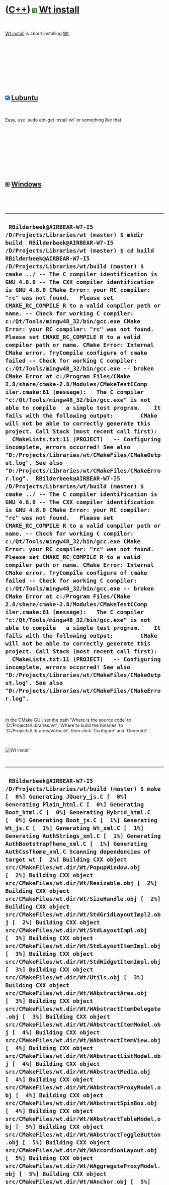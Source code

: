 



 

 

 

 

 

([C++](Cpp.htm)) ![Wt](PicWt.png) [Wt install](CppWtInstall.htm)
================================================================

 

[Wt install](CppWtInstall.htm) is about installing [Wt](CppWt.htm).

 

 

 

 

 

![Lubuntu](PicLubuntu.png) [Lubuntu](CppLubuntu.htm)
----------------------------------------------------

 

Easy, use 'sudo apt-get install wt' or something like that.

 

 

 

 

 

![Windows](PicWindows.png) [Windows](CppWindows.htm)
----------------------------------------------------

 

 

  ----------------------------------------------------------------------------------------------------------------------------------------------------------------------------------------------------------------------------------------------------------------------------------------------------------------------------------------------------------------------------------------------------------------------------------------------------------------------------------------------------------------------------------------------------------------------------------------------------------------------------------------------------------------------------------------------------------------------------------------------------------------------------------------------------------------------------------------------------------------------------------------------------------------------------------------------------------------------------------------------------------------------------------------------------------------------------------------------------------------------------------------------------------------------------------------------------------------------------------------------------------------------------------------------------------------------------------------------------------------------------------------------------------------------------------------------------------------------------------------------------------------------------------------------------------------------------------------------------------------------------------------------------------------------------------------------------------------------------------------------------------------------------------------------------------------------------------------------------------------------------------------------------------------------------------------------------------------------------------------------------------------------------------------------------------------------------------------------------------------------------------------------------------------------------------------------------------------------------------------------------------------------------------------------------------------------------------------------------------------------------------------------------------------------------------------------------------------------------------------------------------------------------------------------------------------------------------------------------------
  ` RBilderbeek@AIRBEAR-W7-I5 /D/Projects/Libraries/wt (master) $ mkdir build  RBilderbeek@AIRBEAR-W7-I5 /D/Projects/Libraries/wt (master) $ cd build  RBilderbeek@AIRBEAR-W7-I5 /D/Projects/Libraries/wt/build (master) $ cmake ../ -- The C compiler identification is GNU 4.8.0 -- The CXX compiler identification is GNU 4.8.0 CMake Error: your RC compiler: "rc" was not found.   Please set CMAKE_RC_COMPILE R to a valid compiler path or name. -- Check for working C compiler: c:/Qt/Tools/mingw48_32/bin/gcc.exe CMake Error: your RC compiler: "rc" was not found.   Please set CMAKE_RC_COMPILE R to a valid compiler path or name. CMake Error: Internal CMake error, TryCompile configure of cmake failed -- Check for working C compiler: c:/Qt/Tools/mingw48_32/bin/gcc.exe -- broken CMake Error at c:/Program Files/CMake 2.8/share/cmake-2.8/Modules/CMakeTestCComp iler.cmake:61 (message):   The C compiler "c:/Qt/Tools/mingw48_32/bin/gcc.exe" is not able to compile   a simple test program.    It fails with the following output:        CMake will not be able to correctly generate this project. Call Stack (most recent call first):   CMakeLists.txt:11 (PROJECT)   -- Configuring incomplete, errors occurred! See also "D:/Projects/Libraries/wt/CMakeFiles/CMakeOutput.log". See also "D:/Projects/Libraries/wt/CMakeFiles/CMakeError.log".  RBilderbeek@AIRBEAR-W7-I5 /D/Projects/Libraries/wt/build (master) $ cmake ../ -- The C compiler identification is GNU 4.8.0 -- The CXX compiler identification is GNU 4.8.0 CMake Error: your RC compiler: "rc" was not found.   Please set CMAKE_RC_COMPILE R to a valid compiler path or name. -- Check for working C compiler: c:/Qt/Tools/mingw48_32/bin/gcc.exe CMake Error: your RC compiler: "rc" was not found.   Please set CMAKE_RC_COMPILE R to a valid compiler path or name. CMake Error: Internal CMake error, TryCompile configure of cmake failed -- Check for working C compiler: c:/Qt/Tools/mingw48_32/bin/gcc.exe -- broken CMake Error at c:/Program Files/CMake 2.8/share/cmake-2.8/Modules/CMakeTestCComp iler.cmake:61 (message):   The C compiler "c:/Qt/Tools/mingw48_32/bin/gcc.exe" is not able to compile   a simple test program.    It fails with the following output:        CMake will not be able to correctly generate this project. Call Stack (most recent call first):   CMakeLists.txt:11 (PROJECT)   -- Configuring incomplete, errors occurred! See also "D:/Projects/Libraries/wt/CMakeFiles/CMakeOutput.log". See also "D:/Projects/Libraries/wt/CMakeFiles/CMakeError.log".`
  ----------------------------------------------------------------------------------------------------------------------------------------------------------------------------------------------------------------------------------------------------------------------------------------------------------------------------------------------------------------------------------------------------------------------------------------------------------------------------------------------------------------------------------------------------------------------------------------------------------------------------------------------------------------------------------------------------------------------------------------------------------------------------------------------------------------------------------------------------------------------------------------------------------------------------------------------------------------------------------------------------------------------------------------------------------------------------------------------------------------------------------------------------------------------------------------------------------------------------------------------------------------------------------------------------------------------------------------------------------------------------------------------------------------------------------------------------------------------------------------------------------------------------------------------------------------------------------------------------------------------------------------------------------------------------------------------------------------------------------------------------------------------------------------------------------------------------------------------------------------------------------------------------------------------------------------------------------------------------------------------------------------------------------------------------------------------------------------------------------------------------------------------------------------------------------------------------------------------------------------------------------------------------------------------------------------------------------------------------------------------------------------------------------------------------------------------------------------------------------------------------------------------------------------------------------------------------------------------------------

 

In the CMake GUI, set the path 'Where is the source code' to
'D:/Projects/Libraries/wt', 'Where to build the binaries' to
'D:/Projects/Libraries/wt/build', then click 'Configure' and 'Generate'.

 

![Wt install](PicWtInstall.png)

 

  ---------------------------------------------------------------------------------------------------------------------------------------------------------------------------------------------------------------------------------------------------------------------------------------------------------------------------------------------------------------------------------------------------------------------------------------------------------------------------------------------------------------------------------------------------------------------------------------------------------------------------------------------------------------------------------------------------------------------------------------------------------------------------------------------------------------------------------------------------------------------------------------------------------------------------------------------------------------------------------------------------------------------------------------------------------------------------------------------------------------------------------------------------------------------------------------------------------------------------------------------------------------------------------------------------------------------------------------------------------------------------------------------------------------------------------------------------------------------------------------------------------------------------------------------------------------------------------------------------------------------------------------------------------------------------------------------------------------------------------------------------------------------------------------------------------------------------------------------------------------------------------------------------------------------------------------------------------------------------------------------------------------------------------------------------------------------------------------------------------------------------------------------------------------------------------------------------------------------------------------------------------------------------------------------------------------------------------------------------------------------------------------------------------------------------------------------------------------------------------------------------------------------------------------------------------------------------------------------------------------------------------------------------------------------------------------------------------------------------------------------------------------------------------------------------------------------------------------------------------------------------------------------------------------------------------------------------------------------------------------------------------------------------------------------------------------------------------------------------------------------------------------------------------------------------------------------------------------------------------------------------------------------------------------------------------------------------------------------------------------------------------------------------------------------------------------------------------------------------------------------------------------------------------------------------------------------------------------------------------------------------------------------------------------------------------------------------------------------------------------------------------------------------------------------------------------------------------------------------------------------------------------------------------------------------------------------------------------------------------------------------------------------------------------------------------------------------------------------------------------------------------------------------------------------------------------------------------------------------------------------------------------------------------------------------------------------------------------------------------------------------------------------------------------------------------------------------------------------------------------------------------------------------------------------------------------------------------------------------------------------------------------------------------------------------------------------------------------------------------------------------------------------------------------------------------------------------------------------------------------------------------------------------------------------------------------------------------------------------------------------------------------------------------------------------------------------------------------------------------------------------------------------------------------------------------------------------------------------------------------------------------------------------------------------------------------------------------------------------------------------------------------------------------------------------------------------------------------------------------------------------------------------------------------------------------------------------------------------------------------------------------------------------------------------------------------------------------------------------------------------------------------------------------------------------------------------------------------------------------------------------------------------------------------------------------------------------------------------------------------------------------------------------------------------------------------------------------------------------------------------------------------------------
  ` RBilderbeek@AIRBEAR-W7-I5 /D/Projects/Libraries/wt/build (master) $ make [  0%] Generating JQuery_js.C [  0%] Generating Plain_html.C [  0%] Generating Boot_html.C [  0%] Generating Hybrid_html.C [  0%] Generating Boot_js.C [  1%] Generating Wt_js.C [  1%] Generating Wt_xml.C [  1%] Generating AuthStrings_xml.C [  1%] Generating AuthBootstrapTheme_xml.C [  1%] Generating AuthCssTheme_xml.C Scanning dependencies of target wt [  2%] Building CXX object src/CMakeFiles/wt.dir/Wt/PopupWindow.obj [  2%] Building CXX object src/CMakeFiles/wt.dir/Wt/Resizable.obj [  2%] Building CXX object src/CMakeFiles/wt.dir/Wt/SizeHandle.obj [  2%] Building CXX object src/CMakeFiles/wt.dir/Wt/StdGridLayoutImpl2.obj [  2%] Building CXX object src/CMakeFiles/wt.dir/Wt/StdLayoutImpl.obj [  3%] Building CXX object src/CMakeFiles/wt.dir/Wt/StdLayoutItemImpl.obj [  3%] Building CXX object src/CMakeFiles/wt.dir/Wt/StdWidgetItemImpl.obj [  3%] Building CXX object src/CMakeFiles/wt.dir/Wt/Utils.obj [  3%] Building CXX object src/CMakeFiles/wt.dir/Wt/WAbstractArea.obj [  3%] Building CXX object src/CMakeFiles/wt.dir/Wt/WAbstractItemDelegate.obj [  3%] Building CXX object src/CMakeFiles/wt.dir/Wt/WAbstractItemModel.obj [  4%] Building CXX object src/CMakeFiles/wt.dir/Wt/WAbstractItemView.obj [  4%] Building CXX object src/CMakeFiles/wt.dir/Wt/WAbstractListModel.obj [  4%] Building CXX object src/CMakeFiles/wt.dir/Wt/WAbstractMedia.obj [  4%] Building CXX object src/CMakeFiles/wt.dir/Wt/WAbstractProxyModel.obj [  4%] Building CXX object src/CMakeFiles/wt.dir/Wt/WAbstractSpinBox.obj [  4%] Building CXX object src/CMakeFiles/wt.dir/Wt/WAbstractTableModel.obj [  5%] Building CXX object src/CMakeFiles/wt.dir/Wt/WAbstractToggleButton.obj [  5%] Building CXX object src/CMakeFiles/wt.dir/Wt/WAccordionLayout.obj [  5%] Building CXX object src/CMakeFiles/wt.dir/Wt/WAggregateProxyModel.obj [  5%] Building CXX object src/CMakeFiles/wt.dir/Wt/WAnchor.obj [  5%] Building CXX object src/CMakeFiles/wt.dir/Wt/WAnimation.obj [  6%] Building CXX object src/CMakeFiles/wt.dir/Wt/WApplication.obj [  6%] Building CXX object src/CMakeFiles/wt.dir/Wt/WAudio.obj [  6%] Building CXX object src/CMakeFiles/wt.dir/Wt/WBatchEditProxyModel.obj [  6%] Building CXX object src/CMakeFiles/wt.dir/Wt/WBoostAny.obj [  6%] Building CXX object src/CMakeFiles/wt.dir/Wt/WBootstrapTheme.obj [  6%] Building CXX object src/CMakeFiles/wt.dir/Wt/WBorder.obj [  7%] Building CXX object src/CMakeFiles/wt.dir/Wt/WBorderLayout.obj [  7%] Building CXX object src/CMakeFiles/wt.dir/Wt/WBoxLayout.obj [  7%] Building CXX object src/CMakeFiles/wt.dir/Wt/WBreak.obj [  7%] Building CXX object src/CMakeFiles/wt.dir/Wt/WBrush.obj [  7%] Building CXX object src/CMakeFiles/wt.dir/Wt/WButtonGroup.obj [  8%] Building CXX object src/CMakeFiles/wt.dir/Wt/WCalendar.obj [  8%] Building CXX object src/CMakeFiles/wt.dir/Wt/WCanvasPaintDevice.obj [  8%] Building CXX object src/CMakeFiles/wt.dir/Wt/WCheckBox.obj [  8%] Building CXX object src/CMakeFiles/wt.dir/Wt/WCircleArea.obj [  8%] Building CXX object src/CMakeFiles/wt.dir/Wt/WColor.obj [  8%] Building CXX object src/CMakeFiles/wt.dir/Wt/WCombinedLocalizedStrings.ob j [  9%] Building CXX object src/CMakeFiles/wt.dir/Wt/WComboBox.obj [  9%] Building CXX object src/CMakeFiles/wt.dir/Wt/WCompositeWidget.obj [  9%] Building CXX object src/CMakeFiles/wt.dir/Wt/WContainerWidget.obj [  9%] Building CXX object src/CMakeFiles/wt.dir/Wt/WCssDecorationStyle.obj [  9%] Building CXX object src/CMakeFiles/wt.dir/Wt/WCssStyleSheet.obj [ 10%] Building CXX object src/CMakeFiles/wt.dir/Wt/WCssTheme.obj [ 10%] Building CXX object src/CMakeFiles/wt.dir/Wt/WDate.obj [ 10%] Building CXX object src/CMakeFiles/wt.dir/Wt/WDateEdit.obj [ 10%] Building CXX object src/CMakeFiles/wt.dir/Wt/WDatePicker.obj [ 10%] Building CXX object src/CMakeFiles/wt.dir/Wt/WDateTime.obj [ 10%] Building CXX object src/CMakeFiles/wt.dir/Wt/WDateValidator.obj [ 11%] Building CXX object src/CMakeFiles/wt.dir/Wt/WDefaultLayout.obj [ 11%] Building CXX object src/CMakeFiles/wt.dir/Wt/WDefaultLoadingIndicator.obj  [ 11%] Building CXX object src/CMakeFiles/wt.dir/Wt/WDialog.obj [ 11%] Building CXX object src/CMakeFiles/wt.dir/Wt/WDoubleSpinBox.obj [ 11%] Building CXX object src/CMakeFiles/wt.dir/Wt/WDoubleValidator.obj [ 11%] Building CXX object src/CMakeFiles/wt.dir/Wt/WEnvironment.obj [ 12%] Building CXX object src/CMakeFiles/wt.dir/Wt/WEvent.obj [ 12%] Building CXX object src/CMakeFiles/wt.dir/Wt/WException.obj [ 12%] Building CXX object src/CMakeFiles/wt.dir/Wt/WFileResource.obj [ 12%] Building CXX object src/CMakeFiles/wt.dir/Wt/WFileUpload.obj [ 12%] Building CXX object src/CMakeFiles/wt.dir/Wt/WFitLayout.obj [ 13%] Building CXX object src/CMakeFiles/wt.dir/Wt/WFlashObject.obj [ 13%] Building CXX object src/CMakeFiles/wt.dir/Wt/WFont.obj [ 13%] Building CXX object src/CMakeFiles/wt.dir/Wt/WFontMetrics.obj [ 13%] Building CXX object src/CMakeFiles/wt.dir/Wt/WFormModel.obj [ 13%] Building CXX object src/CMakeFiles/wt.dir/Wt/WFormWidget.obj [ 13%] Building CXX object src/CMakeFiles/wt.dir/Wt/WGLWidget.obj [ 14%] Building CXX object src/CMakeFiles/wt.dir/Wt/WGoogleMap.obj [ 14%] Building CXX object src/CMakeFiles/wt.dir/Wt/WGradient.obj [ 14%] Building CXX object src/CMakeFiles/wt.dir/Wt/WGridLayout.obj [ 14%] Building CXX object src/CMakeFiles/wt.dir/Wt/WGroupBox.obj [ 14%] Building CXX object src/CMakeFiles/wt.dir/Wt/WHBoxLayout.obj [ 15%] Building CXX object src/CMakeFiles/wt.dir/Wt/WIcon.obj [ 15%] Building CXX object src/CMakeFiles/wt.dir/Wt/WIconPair.obj [ 15%] Building CXX object src/CMakeFiles/wt.dir/Wt/WImage.obj [ 15%] Building CXX object src/CMakeFiles/wt.dir/Wt/WInPlaceEdit.obj [ 15%] Building CXX object src/CMakeFiles/wt.dir/Wt/WIntValidator.obj [ 15%] Building CXX object src/CMakeFiles/wt.dir/Wt/WInteractWidget.obj [ 17%] Building CXX object src/CMakeFiles/wt.dir/Wt/WIOService.obj`
  ---------------------------------------------------------------------------------------------------------------------------------------------------------------------------------------------------------------------------------------------------------------------------------------------------------------------------------------------------------------------------------------------------------------------------------------------------------------------------------------------------------------------------------------------------------------------------------------------------------------------------------------------------------------------------------------------------------------------------------------------------------------------------------------------------------------------------------------------------------------------------------------------------------------------------------------------------------------------------------------------------------------------------------------------------------------------------------------------------------------------------------------------------------------------------------------------------------------------------------------------------------------------------------------------------------------------------------------------------------------------------------------------------------------------------------------------------------------------------------------------------------------------------------------------------------------------------------------------------------------------------------------------------------------------------------------------------------------------------------------------------------------------------------------------------------------------------------------------------------------------------------------------------------------------------------------------------------------------------------------------------------------------------------------------------------------------------------------------------------------------------------------------------------------------------------------------------------------------------------------------------------------------------------------------------------------------------------------------------------------------------------------------------------------------------------------------------------------------------------------------------------------------------------------------------------------------------------------------------------------------------------------------------------------------------------------------------------------------------------------------------------------------------------------------------------------------------------------------------------------------------------------------------------------------------------------------------------------------------------------------------------------------------------------------------------------------------------------------------------------------------------------------------------------------------------------------------------------------------------------------------------------------------------------------------------------------------------------------------------------------------------------------------------------------------------------------------------------------------------------------------------------------------------------------------------------------------------------------------------------------------------------------------------------------------------------------------------------------------------------------------------------------------------------------------------------------------------------------------------------------------------------------------------------------------------------------------------------------------------------------------------------------------------------------------------------------------------------------------------------------------------------------------------------------------------------------------------------------------------------------------------------------------------------------------------------------------------------------------------------------------------------------------------------------------------------------------------------------------------------------------------------------------------------------------------------------------------------------------------------------------------------------------------------------------------------------------------------------------------------------------------------------------------------------------------------------------------------------------------------------------------------------------------------------------------------------------------------------------------------------------------------------------------------------------------------------------------------------------------------------------------------------------------------------------------------------------------------------------------------------------------------------------------------------------------------------------------------------------------------------------------------------------------------------------------------------------------------------------------------------------------------------------------------------------------------------------------------------------------------------------------------------------------------------------------------------------------------------------------------------------------------------------------------------------------------------------------------------------------------------------------------------------------------------------------------------------------------------------------------------------------------------------------------------------------------------------------------------------------------------------------------------------

 

 

 

 

 





 

[![Valid XHTML 1.0 Strict](valid-xhtml10.png){width="88"
height="31"}](http://validator.w3.org/check?uri=referer)
